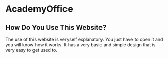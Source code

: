# AcademyOffice
## How Do You Use This Website?

The use of this website is veryself explanatory. You just have to open it and you will know how it works. It has a very basic and simple design that is very easy to get used to.
